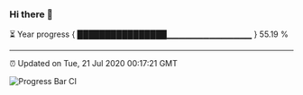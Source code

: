 ### Hi there 👋

⏳ Year progress { ████████████████▁▁▁▁▁▁▁▁▁▁▁▁▁▁ } 55.19 %

---

⏰ Updated on Tue, 21 Jul 2020 00:17:21 GMT

![Progress Bar CI](https://github.com/liununu/liununu/workflows/Progress%20Bar%20CI/badge.svg)
